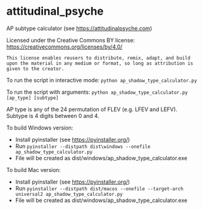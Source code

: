 # attitudinal_psyche

AP subtype calculator (see https://attitudinalpsyche.com)

Licensed under the Creative Commons BY license:
https://creativecommons.org/licenses/by/4.0/

```This license enables reusers to distribute, remix, adapt, and build upon the material in any medium or format, so long as attribution is given to the creator.```

To run the script in interactive mode:
`python ap_shadow_type_calculator.py`

To run the script with arguments:
`python ap_shadow_type_calculator.py [ap_type] [subtype]`

AP type is any of the 24 permutation of FLEV (e.g. LFEV and LEFV).
Subtype is 4 digits between 0 and 4.

To build Windows version:
- Install pyinstaller (see https://pyinstaller.org/)
- Run `pyinstaller --distpath dist\windows --onefile ap_shadow_type_calculator.py`
- File will be created as dist/windows/ap_shadow_type_calculator.exe

To build Mac version:
- Install pyinstaller (see https://pyinstaller.org/)
- Run `pyinstaller --distpath dist/macos --onefile --target-arch universal2 ap_shadow_type_calculator.py`
- File will be created as dist/windows/ap_shadow_type_calculator.exe
